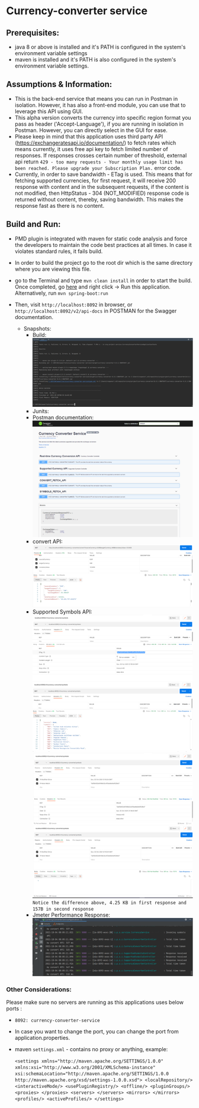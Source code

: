 # Currency-converter service

## Prerequisites:

- java 8 or above is installed and it's PATH is configured in the system's environment variable settings
- maven is installed and it's PATH is also configured in the system's environment variable settings.

## Assumptions & Information:

- This is the back-end service that means you can run in Postman in isolation. However, it has also a front-end 
  module, you can use that to leverage this API using GUI.
- This alpha version converts the currency into specific region format you pass as header ('Accept-Language'), if 
  you are running in isolation in Postman. However, you can directly select in the GUI for ease.
- Please keep in mind that this application uses third party API (https://exchangeratesapi.io/documentation/) to 
  fetch rates which means currently, it uses free api key to fetch limited number of responses. If responses crosses 
  certain 
  number of threshold, external api return `429 - too many requests - Your monthly usage limit has been reached. Please upgrade your Subscription Plan.` error code.   
- Currently, in order to save bandwidth - ETag is used. This means that for fetching supported currencies, for first 
  request, it will receive 200 response with content and in the subsequent requests, if the content is not modified, 
  then HttpStatus - 304 (NOT_MODIFIED) response code is returned without content, thereby, saving bandwidth. This makes 
  the response fast as there is no content.

## Build and Run:
- PMD plugin is integrated with maven for static code analysis and force the developers to maintain the code best
  practices at all times. In case it violates standard rules, it fails build.
- In order to build the project go to the root dir which is the same directory where you are viewing this file.
- go to the Terminal and type `mvn clean install` in order to start the build.
  Once completed, go [here](./src/main/java/org/project/currencyconverter/CurrencyConverterServiceApplication.java) and 
  right 
  click 
  -> Run this application. Alternatively, run `mvn spring-boot:run`
- Then, visit `http://localhost:8092` in browser, or `http://localhost:8092/v2/api-docs` in POSTMAN for the Swagger 
  documentation.  
  
  - Snapshots: 
    - Build: 
  ![img.png](img.png)
    - Junits:
    - Postman documentation:    
    ![img_7.png](img_7.png)
    - convert API: <br/>
    ![img_8.png](img_8.png)
     - Supported Symbols API:  <br/> 
    ![img_9.png](img_9.png) <br/>
    ![img_10.png](img_10.png) <br/>
    ![img_11.png](img_11.png) <br/>
    ![img_12.png](img_12.png)
    `Notice the difference above, 4.25 KB in first response and 157B in second response`       
    - Jmeter Performance Response:   
    ![img_6.png](img_6.png)
  
### Other Considerations:
Please make sure no servers are running as this applications uses below ports :  <br/>
- `8092: currency-converter-service` <br/>
- In case you want to change the port, you can change the port from application.properties. <br/>
- maven `settings.xml` - contains no proxy or anything, example:

    `<settings xmlns="http://maven.apache.org/SETTINGS/1.0.0"  xmlns:xsi="http://www.w3.org/2001/XMLSchema-instance"  xsi:schemaLocation="http://maven.apache.org/SETTINGS/1.0.0                      http://maven.apache.org/xsd/settings-1.0.0.xsd">
	<localRepository/>
	<interactiveMode/>
	<usePluginRegistry/>
	<offline/>
	<pluginGroups/>
	<proxies>
    </proxies>
	<servers>
    </servers>
	<mirrors>
	</mirrors>
	<profiles/>
	<activeProfiles/>
    </settings>`